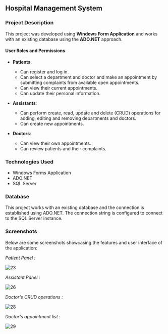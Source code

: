 ## Hospital Management System

### Project Description

This project was developed using **Windows Form Application** and works with an existing database using the **ADO.NET** approach.

#### User Roles and Permissions

- **Patients**:
  - Can register and log in.
  - Can select a department and doctor and make an appointment by submitting complaints from available open appointments.
  - Can view their current appointments.
  - Can update their personal information.

- **Assistants**:
  - Can perform create, read, update and delete (CRUD) operations for adding, editing and removing departments and doctors.
  - Can create new appointments.

- **Doctors**:
  - Can view their own appointments.
  - Can review patients and their complaints.

### Technologies Used

- Windows Forms Application
- ADO.NET
- SQL Server

### Database

This project works with an existing database and the connection is established using ADO.NET. The connection string is configured to connect to the SQL Server instance.

### Screenshots

Below are some screenshots showcasing the features and user interface of the application:

*Patient Panel :*

![23](https://github.com/user-attachments/assets/a9faadc2-0d04-40d0-a372-fa3f71f50f49)

*Assistant Panel :*

![26](https://github.com/user-attachments/assets/1bd81bbe-7fe3-4350-ba13-13812fd421b5)

*Doctor's CRUD operations :*

![28](https://github.com/user-attachments/assets/9fb1ebee-5ef3-4bbd-824a-a9d847cf3309)

*Doctor's appointment list :*

![29](https://github.com/user-attachments/assets/c7b9abc6-23dd-4c00-bd1f-f51c67c9db6e)
